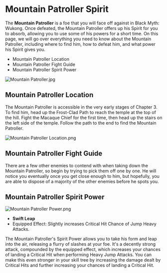 # Mountain Patroller Spirit

The **Mountain Patroller** is a foe that you will face off against in Black Myth: Wukong. Once defeated, the Mountain Patroller offers up his Spirit for you to absorb, allowing you to use some of his powers for a short time. On this page, we will go over everything you need to know about the Mountain Patroller, including where to find him, how to defeat him, and what power his Spirit gives you. 

* Mountain Patroller Location
* Mountain Patroller Fight Guide
* Mountain Patroller Spirit Power

![Mountain Patroller.jpg](https://oyster.ignimgs.com/mediawiki/apis.ign.com/black-myth-wukong/2/20/Mountain_Patroller.jpg)

## Mountain Patroller Location

The Mountain Patroller is accessible in the very early stages of Chapter 3. To find him, head up the Frost-Clad Path to reach the temple at the top of the hill. Fight the Macaque Chief for the first time, then head up the stairs on the left side of the temple. Follow the path to the end to find the Mountain Patroller. 

![Mountain Patroller Location.png](https://oyster.ignimgs.com/mediawiki/apis.ign.com/black-myth-wukong/0/0d/Mountain_Patroller_Location.png)

## Mountain Patroller Fight Guide

There are a few other enemies to contend with when taking down the Mountain Patroller, so begin by trying to pick them off one by one. He will notice you eventually once you get close enough to him, but hopefully, you are able to dispose of a majority of the other enemies before he spots you. 

## Mountain Patroller Spirit Power

![Mountain Patroller Power.png](https://oyster.ignimgs.com/mediawiki/apis.ign.com/black-myth-wukong/b/be/Mountain_Patroller_Power.png)

  * **Swift Leap**
  * Equipped Effect: Slightly increases Critical Hit Chance of Jump Heavy Attacks.

The Mountain Patroller's Spirit Power allows you to take his form and leap into the air, releasing a flurry of slashes at your foe. It's a decently strong attack, compounded by the equipped effect, which increases your chances of landing a Critical Hit when performing Heavy Jump Attacks. You can make this even stronger in your skill tree by increasing the damage dealt by Critical Hits and further increasing your chances of landing a Critical Hit. 


